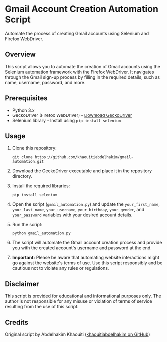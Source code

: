 # Gmail Account Creation Automation Script

Automate the process of creating Gmail accounts using Selenium and Firefox WebDriver.

## Overview

This script allows you to automate the creation of Gmail accounts using the Selenium automation framework with the Firefox WebDriver. It navigates through the Gmail sign-up process by filling in the required details, such as name, username, password, and more.

## Prerequisites

- Python 3.x
- GeckoDriver (Firefox WebDriver) - [Download GeckoDriver](https://github.com/mozilla/geckodriver/releases)
- Selenium library - Install using `pip install selenium`

## Usage

1. Clone this repository:

   ```
   git clone https://github.com/khaouitiabdelhakim/gmail-automation.git
   ```

2. Download the GeckoDriver executable and place it in the repository directory.

3. Install the required libraries:

   ```
   pip install selenium
   ```

4. Open the script (`gmail_automation.py`) and update the `your_first_name`, `your_last_name`, `your_username`, `your_birthday`, `your_gender`, and `your_password` variables with your desired account details.

5. Run the script:

   ```
   python gmail_automation.py
   ```

6. The script will automate the Gmail account creation process and provide you with the created account's username and password at the end.

7. **Important:** Please be aware that automating website interactions might go against the website's terms of use. Use this script responsibly and be cautious not to violate any rules or regulations.

## Disclaimer

This script is provided for educational and informational purposes only. The author is not responsible for any misuse or violation of terms of service resulting from the use of this script.

## Credits

Original script by Abdelhakim Khaouiti ([khaouitiabdelhakim on GitHub](https://github.com/khaouitiabdelhakim))
